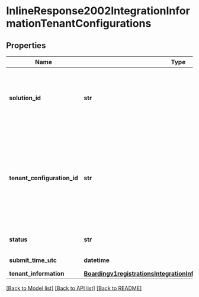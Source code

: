 # InlineResponse2002IntegrationInformationTenantConfigurations

## Properties
Name | Type | Description | Notes
------------ | ------------- | ------------- | -------------
**solution_id** | **str** | The solutionId is the unique identifier for this system resource. Partner can use it to reference the specific solution through out the system.  | [optional] 
**tenant_configuration_id** | **str** | The tenantConfigurationId is the unique identifier for this system resource. You will see various places where it must be referenced in the URI path, or when querying the hierarchy for ancestors or descendants.  | [optional] 
**status** | **str** | Possible values: - LIVE - INACTIVE - TEST | [optional] 
**submit_time_utc** | **datetime** | Time of request in UTC. | [optional] 
**tenant_information** | [**Boardingv1registrationsIntegrationInformationTenantInformation**](Boardingv1registrationsIntegrationInformationTenantInformation.md) |  | [optional] 

[[Back to Model list]](../README.md#documentation-for-models) [[Back to API list]](../README.md#documentation-for-api-endpoints) [[Back to README]](../README.md)


